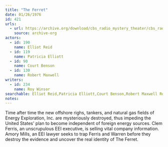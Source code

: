 ```yaml
---
title: "The Ferret"
date: 01/26/1976
id: 421
urls: 
  - url: https://archive.org/download/cbs_radio_mystery_theater/cbs_radio_mystery_theater-0401-0450.zip/cbs_radio_mystery_theater-0401-0450%2Fcbsrmt_0421_the_ferret.mp3
    source: archive-org
actors:  
  - id: 190
    name: Elliot Reid  
  - id: 119
    name: Patricia Elliott  
  - id: 90
    name: Court Benson  
  - id: 130
    name: Robert Maxwell
writers:  
  - id: 234
    name: Roy Winsor
searchable: Elliot Reid,Patricia Elliott,Court Benson,Robert Maxwell Roy Winsor
notes:  
---
```

Time after time the new offshore righs, tankers, and natural gas fields of Energy Exploration, Inc. are mysteriously destroyed, thus impeding the United States' plan to become independent of foreign energy sources. Clem Ferris, an unscrupulous EEI executive, is selling vital company information. Amory Mills, an EEI lawyer seeks to trap Ferris and Warren before they destroy the evidence and uncover the real identity of The Ferret.